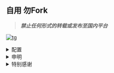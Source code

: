 ## 自用 勿Fork
> ***禁止任何形式的转载或发布至国内平台***

[![tg](https://img.shields.io/badge/Telegram-Channel-blue)](https://t.me/QVQ_Channel)

   
<details>
  <summary>配置</summary>

Clash
---

<a href="https://github.com/clash-verge-rev/clash-verge-rev">
<img src="https://github.com/clash-verge-rev/clash-verge-rev/raw/main/src/assets/image/logo.png"  width="110" height="110"></a>

#### Clash Premium 内核

* [CFW 配置](https://github.com/Repcz/Tool/raw/X/Clash/Premium/CFW.yaml)
* [CFW 预处理配置](https://github.com/Repcz/Tool/raw/X/Clash/Premium/CFW_parser.yaml)
* [订阅转换配置 | 流媒体自动配置](https://github.com/Repcz/Tool/raw/X/Clash/Premium/Online_Full_Auto.ini)
* [订阅转换配置 | 流媒体手动配置](https://github.com/Repcz/Tool/raw/X/Clash/Premium/Online_Full_NoAuto.ini)

#### Clash Meta 内核

* [Clash Verge 配置 | 适配1个机场](https://github.com/Repcz/Tool/raw/X/Clash/Meta/ClashVerge.yaml)
* [Clash Verge 配置 | 适配2个机场](https://github.com/Repcz/Tool/raw/X/Clash/Meta/ClashVerge_②.yaml)
* [Clash Verge 配置 | 适配3个机场](https://github.com/Repcz/Tool/raw/X/Clash/Meta/ClashVerge_③.yaml)
* [订阅转换配置 | 流媒体自动配置](https://github.com/Repcz/Tool/raw/X/Clash/Meta/Online_Full_Auto.ini)
* [订阅转换配置 | 流媒体手动配置](https://github.com/Repcz/Tool/raw/X/Clash/Meta/Online_Full_NoAuto.ini)
* [使用方法](https://github.com/Repcz/Tool/blob/X/Clash/README.MD)

#### Clash 规则

* [自用规则库](https://github.com/Repcz/Tool/tree/X/Clash/Rules)

Egern
---
<a href="https://apps.apple.com/us/app/egern/id1616105820">
<img src="https://github.com/Repcz/Tool/blob/X/Egern/Photo/logo.PNG"  width="110" height="110"></a>


* [自用配置](https://github.com/Repcz/Tool/raw/X/Egern/Egern.yaml)
* [使用方法](https://github.com/Repcz/Tool/blob/X/Egern/README.md)
* [自用规则库](https://github.com/Repcz/Tool/blob/X/Egern/Rules)
* [blackmatrix7规则库](https://github.com/Repcz/EgernRules)

Loon
---
<a href="https://apps.apple.com/app/id1373567447">
<img src="https://github.com/Repcz/Tool/blob/X/Loon/Photo/logo.PNG"  width="110" height="110"></a>


* [自用配置](https://github.com/Repcz/Tool/raw/X/Loon/Loon.conf)
* [使用方法](https://github.com/Repcz/Tool/blob/X/Loon/README.MD)
* [自用规则库](https://github.com/Repcz/Tool/blob/X/Loon/Rules)

QuantumultX
---
<a href="https://apps.apple.com/app/id1443988620">
<img src="https://github.com/Repcz/Tool/blob/X/QuantumultX/Photo/logo.PNG"  width="110" height="110"></a>

* [自用配置](https://github.com/Repcz/Tool/raw/X/QuantumultX/QuantumultX.conf)
* [自用配置 | 进阶](https://github.com/Repcz/Tool/raw/X/QuantumultX/QuantumultX_Pro.conf)
* [自用配置 | tvOS](https://github.com/Repcz/Tool/raw/X/QuantumultX/QuantumultX_tvOS.conf)
* [使用方法](https://github.com/Repcz/Tool/blob/X/QuantumultX/README.MD)
* [自用规则库](https://github.com/Repcz/Tool/blob/X/QuantumultX/Rules)

Shadowrocket
---
<a href="https://apps.apple.com/app/id932747118">
<img src="https://github.com/Repcz/Tool/blob/X/Shadowrocket/Photo/logo.PNG"  width="110" height="110"></a>


* [自用配置](https://github.com/Repcz/Tool/raw/X/Shadowrocket/Shadowrocket.conf)
* [使用方法](https://github.com/Repcz/Tool/blob/X/Shadowrocket/README.MD)
* [自用规则库](https://github.com/Repcz/Tool/blob/X/Shadowrocket/Rules)

Stash
---
<a href="https://apps.apple.com/app/id1596063349">
<img src="https://github.com/Repcz/Tool/blob/X/Stash/Photo/logo.PNG"  width="110" height="110"></a>


* [自用配置](https://github.com/Repcz/Tool/raw/X/Stash/Stash.yaml)
* [自用配置 | 轻量](https://github.com/Repcz/Tool/raw/X/Stash/Stash_lite.yaml)
* [使用方法](https://github.com/Repcz/Tool/blob/X/Stash/README.MD)
* [自用规则库](https://github.com/Repcz/Tool/blob/X/Stash/Rules)

Surfboard
---

<a href="https://github.com/getsurfboard/surfboard/releases/latest">
<img src="https://github.com/Repcz/Tool/blob/X/Surfboard/Photo/logo.png"  width="110" height="110"></a>

* [自用配置](https://github.com/Repcz/Tool/raw/X/Surfboard/Surfboard.confv)
* [订阅转换配置 | 自动配置](https://github.com/Repcz/Tool/raw/X/Surfboard/Online_Full_Auto.ini)
* [订阅转换配置 | 手动配置](https://github.com/Repcz/Tool/raw/X/Surfboard/Online_Full_NoAuto.ini)
* [使用方法](https://github.com/Repcz/Tool/blob/X/Surfboard/README.MD)


Surge
---
<a href="https://apps.apple.com/app/id1442620678">
<img src="https://github.com/Repcz/Tool/blob/X/Surge/Photo/logo.PNG"  width="110" height="110"></a>


* [自用配置](https://github.com/Repcz/Tool/raw/X/Surge/Surge.conf)
* [使用方法](https://github.com/Repcz/Tool/blob/X/Surge/README.MD)
* [自用规则库](https://github.com/Repcz/Tool/blob/X/Surge/Rules)


</details>

<details>
  <summary>申明</summary>
   
免责声明
---

* 本项目涉及的脚本仅用于资源共享和学习研究，不能保证其合法性，准确性，完整性和有效性，请根据情况自行判断.

* 间接使用该项目的任何用户，包括但不限于建立VPS或在某些行为违反国家/地区法律或相关法规的情况下进行传播, 本项目对于由此引起的任何隐私泄漏或其他后果概不负责.

* 请勿将本项目的任何内容用于商业或非法目的，否则后果自负.

* 如果任何单位或个人认为该项目的脚本可能涉嫌侵犯其权利，则应及时通知并提供身份证明，所有权证明，我们将在收到认证文件后删除相关脚本.

* 对任何脚本问题概不负责，包括但不限于由任何脚本错误导致的任何损失或损害.

* 您必须在下载后的24小时内从计算机或手机中完全删除以上内容.

* 任何以任何方式查看此项目的人或直接或间接使用该项目的使用者都应仔细阅读此声明。保留随时更改或补充此免责声明的权利。一旦使用并复制了该项目的任何文件，则视为您已接受此免责声明.

</details>


<details>
  <summary>特别感谢</summary>
  
特别感谢
---

 #### 排名不分先后,如有遗漏请提醒补充：

- [@ACL4SSR](https://github.com/ACL4SSR/ACL4SSR)
- [@Anti-AD](https://github.com/privacy-protection-tools/anti-AD)
- [@App2smile](https://github.com/app2smile/rules)
- [@Blackmatrix7](https://github.com/blackmatrix7/ios_rule_script)
- [@Chavyleung](https://github.com/chavyleung)
- [@Coldvvater](https://github.com/Coldvvater)
- [@ConnersHua](https://github.com/ConnersHua/RuleGo/tree/master)
- [@chengkongyiban](https://github.com/chengkongyiban)
- [@deezertidal](https://github.com/deezertidal)
- [@ddgksf2013](https://github.com/ddgksf2013/)
- [@DivineEngine](https://github.com/DivineEngine)
- [@Hackl0us](https://github.com/Hackl0us)
- [@iKeLee](https://gitlab.com/lodepuly/vpn_tool)
- [@id77](https://github.com/id77)
- [@I-am-R-E](https://github.com/I-am-R-E)
- [@Jard1n](https://github.com/Jard1n)
- [@Keywos](https://github.com/Keywos)
- [@KOP-XIAO](https://github.com/KOP-XIAO)
- [@Koolson](https://github.com/Koolson)
- [@limbopro](https://github.com/limbopro/Adblock4limbo)
- [@Loyalsoldier](https://github.com/Loyalsoldier)
- [@Maasea](https://github.com/Maasea/)
- [@Masaiki](https://github.com/Masaiki/GeoIP2-CN)
- [@missuo](https://github.com/missuo/ASN-China)
- [@MisakaFxxk](https://github.com/MisakaFxxk/MisakaF_Subconverter)
- [@NobyDa](https://github.com/NobyDa)
- [@Orz-3](https://github.com/Orz-3)
- [@Peng-YM](https://github.com/Peng-YM)
- [@Qure](https://github.com/Koolson/Qure)
- [@RuCu6](https://github.com/RuCu6/QuanX)
- [@ScriptHub](https://github.com/Script-Hub-Org/Script-Hub)
- [@Semporia](https://github.com/Semporia)
- [@soffchen](https://github.com/soffchen/GeoIP2-CN)
- [@tindy2013](https://github.com/tindy2013)
- [@VirgilClyne](https://github.com/VirgilClyne)
- [@zqzess](https://github.com/zqzess/rule_for_quantumultX)
- [@zZPiglet](https://github.com/zZPiglet/Task/tree/master)
- [@ZenmoFeiShi](https://github.com/ZenmoFeiShi)
- [不良林](https://bulianglin.com/)

 </details>
